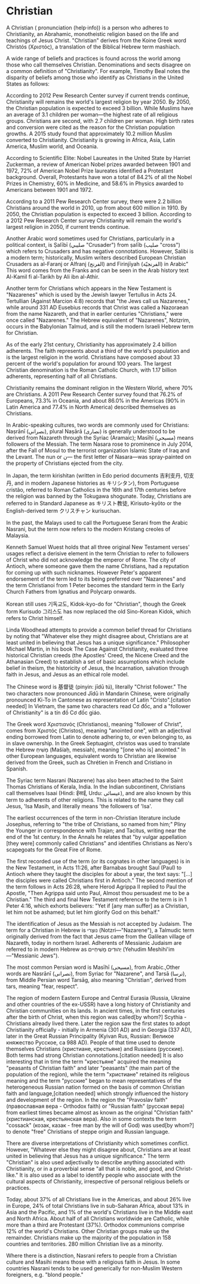 # Christian

A Christian ( pronunciation (help·info)) is a person who adheres to Christianity, an Abrahamic, monotheistic religion based on the life and teachings of Jesus Christ. "Christian" derives from the Koine Greek word Christós (Χριστός), a translation of the Biblical Hebrew term mashiach.

A wide range of beliefs and practices is found across the world among those who call themselves Christian. Denominations and sects disagree on a common definition of "Christianity". For example, Timothy Beal notes the disparity of beliefs among those who identify as Christians in the United States as follows:

According to 2012 Pew Research Center survey if current trends continue, Christianity will remains the world's largest religion by year 2050. By 2050, the Christian population is expected to exceed 3 billion. While Muslims have an average of 3.1 children per woman—the highest rate of all religious groups. Christians are second, with 2.7 children per woman. High birth rates and conversion were cited as the reason for the Christian population growths. A 2015 study found that approximately 10.2 million Muslim converted to Christianity. Christianity is growing in Africa, Asia, Latin America, Muslim world, and Oceania.

According to Scientific Elite: Nobel Laureates in the United State by Harriet Zuckerman, a review of American Nobel prizes awarded between 1901 and 1972, 72% of American Nobel Prize laureates identified a Protestant background. Overall, Protestants have won a total of 84.2% of all the Nobel Prizes in Chemistry, 60% in Medicine, and 58.6% in Physics awarded to Americans between 1901 and 1972.

According to a 2011 Pew Research Center survey, there were 2.2 billion Christians around the world in 2010, up from about 600 million in 1910. By 2050, the Christian population is expected to exceed 3 billion. According to a 2012 Pew Research Center survey Christianity will remain the world's largest religion in 2050, if current trends continue.

Another Arabic word sometimes used for Christians, particularly in a political context, is Ṣalībī (صليبي "Crusader") from ṣalīb (صليب "cross") which refers to Crusaders and has negative connotations. However, Salibi is a modern term; historically, Muslim writers described European Christian Crusaders as al-Faranj or Alfranj (الفرنج) and Firinjīyah (الفرنجيّة) in Arabic" This word comes from the Franks and can be seen in the Arab history text Al-Kamil fi al-Tarikh by Ali ibn al-Athir.

Another term for Christians which appears in the New Testament is "Nazarenes" which is used by the Jewish lawyer Tertullus in Acts 24. Tertullian (Against Marcion 4:8) records that "the Jews call us Nazarenes," while around 331 AD Eusebius records that Christ was called a Nazoraean from the name Nazareth, and that in earlier centuries "Christians," were once called "Nazarenes." The Hebrew equivalent of "Nazarenes", Notzrim, occurs in the Babylonian Talmud, and is still the modern Israeli Hebrew term for Christian.

As of the early 21st century, Christianity has approximately 2.4 billion adherents. The faith represents about a third of the world's population and is the largest religion in the world. Christians have composed about 33 percent of the world's population for around 100 years. The largest Christian denomination is the Roman Catholic Church, with 1.17 billion adherents, representing half of all Christians.

Christianity remains the dominant religion in the Western World, where 70% are Christians. A 2011 Pew Research Center survey found that 76.2% of Europeans, 73.3% in Oceania, and about 86.0% in the Americas (90% in Latin America and 77.4% in North America) described themselves as Christians.

In Arabic-speaking cultures, two words are commonly used for Christians: Naṣrānī (نصراني), plural Naṣārā (نصارى) is generally understood to be derived from Nazareth through the Syriac (Aramaic); Masīḥī (مسيحي) means followers of the Messiah. The term Nasara rose to prominence in July 2014, after the Fall of Mosul to the terrorist organization Islamic State of Iraq and the Levant. The nun or ن— the first letter of Nasara—was spray-painted on the property of Christians ejected from the city.

In Japan, the term kirishitan (written in Edo period documents 吉利支丹, 切支丹, and in modern Japanese histories as キリシタン), from Portuguese cristão, referred to Roman Catholics in the 16th and 17th centuries before the religion was banned by the Tokugawa shogunate. Today, Christians are referred to in Standard Japanese as キリスト教徒, Kirisuto-kyōto or the English-derived term クリスチャン kurisuchan.

In the past, the Malays used to call the Portuguese Serani from the Arabic Nasrani, but the term now refers to the modern Kristang creoles of Malaysia.

Kenneth Samuel Wuest holds that all three original New Testament verses' usages reflect a derisive element in the term Christian to refer to followers of Christ who did not acknowledge the emperor of Rome. The city of Antioch, where someone gave them the name Christians, had a reputation for coming up with such nicknames. However Peter's apparent endorsement of the term led to its being preferred over "Nazarenes" and the term Christianoi from 1 Peter becomes the standard term in the Early Church Fathers from Ignatius and Polycarp onwards.

Korean still uses 기독교도, Kidok-kyo-do for "Christian", though the Greek form Kurisudo 그리스도 has now replaced the old Sino-Korean Kidok, which refers to Christ himself.

Linda Woodhead attempts to provide a common belief thread for Christians by noting that "Whatever else they might disagree about, Christians are at least united in believing that Jesus has a unique significance." Philosopher Michael Martin, in his book The Case Against Christianity, evaluated three historical Christian creeds (the Apostles' Creed, the Nicene Creed and the Athanasian Creed) to establish a set of basic assumptions which include belief in theism, the historicity of Jesus, the Incarnation, salvation through faith in Jesus, and Jesus as an ethical role model.

The Chinese word is 基督徒 (pinyin: jīdū tú), literally "Christ follower." The two characters now pronounced Jīdū in Mandarin Chinese, were originally pronounced Ki-To in Cantonese as representation of Latin "Cristo".[citation needed] In Vietnam, the same two characters read Cơ đốc, and a "follower of Christianity" is a tín đồ Cơ đốc giáo.

The Greek word Χριστιανός (Christianos), meaning "follower of Christ", comes from Χριστός (Christos), meaning "anointed one", with an adjectival ending borrowed from Latin to denote adhering to, or even belonging to, as in slave ownership. In the Greek Septuagint, christos was used to translate the Hebrew מָשִׁיחַ (Mašíaḥ, messiah), meaning "[one who is] anointed." In other European languages, equivalent words to Christian are likewise derived from the Greek, such as Chrétien in French and Cristiano in Spanish.

The Syriac term Nasrani (Nazarene) has also been attached to the Saint Thomas Christians of Kerala, India. In the Indian subcontinent, Christians call themselves Isaai (Hindi: ईसाई, Urdu: عیسائی‎), and are also known by this term to adherents of other religions. This is related to the name they call Jesus, 'Isa Masih, and literally means 'the followers of 'Isa'.

The earliest occurrences of the term in non-Christian literature include Josephus, referring to "the tribe of Christians, so named from him;" Pliny the Younger in correspondence with Trajan; and Tacitus, writing near the end of the 1st century. In the Annals he relates that "by vulgar appellation [they were] commonly called Christians" and identifies Christians as Nero's scapegoats for the Great Fire of Rome.

The first recorded use of the term (or its cognates in other languages) is in the New Testament, in Acts 11:26, after Barnabas brought Saul (Paul) to Antioch where they taught the disciples for about a year, the text says: "[...] the disciples were called Christians first in Antioch." The second mention of the term follows in Acts 26:28, where Herod Agrippa II replied to Paul the Apostle, "Then Agrippa said unto Paul, Almost thou persuadest me to be a Christian." The third and final New Testament reference to the term is in 1 Peter 4:16, which exhorts believers: "Yet if [any man suffer] as a Christian, let him not be ashamed; but let him glorify God on this behalf."

The identification of Jesus as the Messiah is not accepted by Judaism. The term for a Christian in Hebrew is נוּצְרי (Notzri—"Nazarene"), a Talmudic term originally derived from the fact that Jesus came from the Galilean village of Nazareth, today in northern Israel. Adherents of Messianic Judaism are referred to in modern Hebrew as יְהוּדִים מָשִׁיחַיים (Yehudim Meshihi'im—"Messianic Jews").

The most common Persian word is Masīhī (مسیحی), from Arabic.,Other words are Nasrānī (نصرانی), from Syriac for "Nazarene", and Tarsā (ترسا), from Middle Persian word Tarsāg, also meaning "Christian", derived from tars, meaning "fear, respect".

The region of modern Eastern Europe and Central Eurasia (Russia, Ukraine and other countries of the ex-USSR) have a long history of Christianity and Christian communities on its lands. In ancient times, in the first centuries after the birth of Christ, when this region was called[by whom?] Scythia - Christians already lived there. Later the region saw the first states to adopt Christianity officially - initially in Armenia (301 AD) and in Georgia (337 AD), later in the Great Russian Principality (Kyivan Rus, Russian: Великое княжество Русское, ca 988 AD). People of that time used to denote themselves Christians (христиане, крестьяне) and Russians (русские). Both terms had strong Christian connotations.[citation needed] It is also interesting that in time the term "крестьяне" acquired the meaning "peasants of Christian faith" and later "peasants" (the main part of the population of the region), while the term "христиане" retained its religious meaning and the term "русские" began to mean representatives of the heterogeneous Russian nation formed on the basis of common Christian faith and language,[citation needed] which strongly influenced the history and development of the region. In the region the "Pravoslav faith" (православная вера - Orthodox faith) or "Russian faith" (русская вера) from earliest times became almost as known as the original "Christian faith" (христианская, крестьянская вера). Also in some contexts the term "cossack" (козак, казак - free man by the will of God) was used[by whom?] to denote "free" Christians of steppe origin and Russian language.

There are diverse interpretations of Christianity which sometimes conflict. However, "Whatever else they might disagree about, Christians are at least united in believing that Jesus has a unique significance." The term "Christian" is also used adjectivally to describe anything associated with Christianity, or in a proverbial sense "all that is noble, and good, and Christ-like." It is also used as a label to identify people who associate with the cultural aspects of Christianity, irrespective of personal religious beliefs or practices.

Today, about 37% of all Christians live in the Americas, and about 26% live in Europe, 24% of total Christians live in sub-Saharan Africa, about 13% in Asia and the Pacific, and 1% of the world's Christians live in the Middle east and North Africa. About half of all Christians worldwide are Catholic, while more than a third are Protestant (37%). Orthodox communions comprise 12% of the world's Christians. Other Christian groups make up the remainder. Christians make up the majority of the population in 158 countries and territories. 280 million Christian live as a minority.

Where there is a distinction, Nasrani refers to people from a Christian culture and Masihi means those with a religious faith in Jesus. In some countries Nasrani tends to be used generically for non-Muslim Western foreigners, e.g. "blond people."